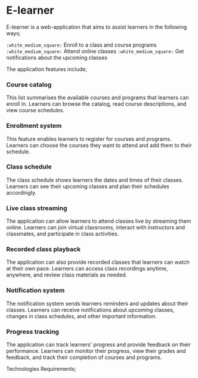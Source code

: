 # E-learner
E-learner is a web-application that aims to assist learners in the following ways;

`:white_medium_square:` Enroll to a class and course programs
`:white_medium_square:` Attend online classes
`:white_medium_square:` Get notifications about the upcoming classes

The application features include;

### Course catalog
This list summarises the available courses and programs that learners can enroll in. 
Learners can browse the catalog, read course descriptions, and view course schedules.
### Enrollment system
This feature enables learners to register for courses and programs.
Learners can choose the courses they want to attend and add them to their schedule.
### Class schedule
The class schedule shows learners the dates and times of their classes. 
Learners can see their upcoming classes and plan their schedules accordingly.
### Live class streaming 
The application can allow learners to attend classes live by streaming them online. 
Learners can join virtual classrooms, interact with instructors and classmates, and participate in class activities.
### Recorded class playback
The application can also provide recorded classes that learners can watch at their own pace. 
Learners can access class recordings anytime, anywhere, and review class materials as needed.
### Notification system
The notification system sends learners reminders and updates about their classes. 
Learners can receive notifications about upcoming classes, changes in class schedules, and other important information.
### Progress tracking
The application can track learners' progress and provide feedback on their performance. 
Learners can monitor their progress, view their grades and feedback, and track their completion of courses and programs.

Technologies Requirements;
